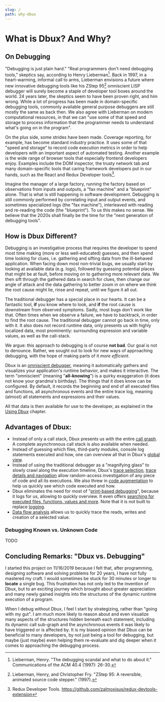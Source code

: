 ```yaml
---
slug: /
path: why-dbux
---
```


# What is Dbux? And Why?


## On Debugging

"Debugging is just plain hard." "Real programmers don't need debugging tools," skeptics say, according to Henry Lieberman[^1]. Back in 1997, in a heart-warming, informal call to arms, Lieberman envisions a future where new innovative debugging tools like his ZStep 95[^2] omniscient LISP debugger will surely become a staple of developer tool boxes around the world. 24 years later, the skeptics seem to have been proven right, and him wrong. While a lot of progress has been made in domain-specific debugging tools, commonly available general purpose debuggers are still mostly the same as back then. We also agree with Lieberman on modern computational resources, in that we can "use some of that speed and storage to process information that the programmer needs to understand what's going on in the program". 

On the plus side, some strides have been made. Coverage reporting, for example, has become standard industry practice. It uses some of that "speed and storage" to record code execution metrics in order to help developers with an important aspect of automated testing. Another example is the wide range of browser tools that especially frontend developers enjoy. Examples include the DOM inspector, the trusty network tab and many domain-specific tools that caring framework developers put in our hands, such as the React and Redux Developer tools[^3].

Imagine the manager of a large factory, running the factory based on observations from inputs and outputs, a "fax machine" and a "blueprint" alone. That is what is still happening in software development. Debugging is still commonly performed by correlating input and output events, and sometimes specialized logs (the "fax machine"), interleaved with reading and re-reading the code (the "blueprint"). To us this makes no sense. We believe that the 2020s shall finally be the time for the "next generation of debugging tools".

<!-- TODO(re-write + move this)  Some of that data comprises already existing inputs and outputs of the program, sometimes data is produced from a properly reported error, sometimes, we have next to no information, e.g. when staring at a silent console of a server that just gives us the wrong data, when looking at an empty page on the frontend or when looking at syntax errors that only occurred after webpacking/bundling. -->


## How is Dbux Different?

Debugging is an investigative process that requires the developer to spend most time making (more or less well-educated) guesses, and then spend time looking for clues, i.e. gathering and sifting data from the ill-behaved application.
When facing down most non-trivial bugs, we usually start by looking at available data (e.g. logs), followed by guessing potential places that might be at fault, before moving on to gathering more relevant data. We then sift through the gathered data in search for clues, then change our angle of attack and the data gathering to better zoom in on where we think the root cause might lie, rinse and repeat, until we figure it all out.

The traditional debugger has a special place in our hearts. It can be a fantastic tool, **if** you know where to look, and **if** the root cause is downstream from observed symptoms. Sadly, most bugs don't work like that. Often times when we observe a failure, we have to backtrack, in order to find the root cause. The traditional debugger cannot go back in time, only with it. It also does not record runtime data, only presents us with highly localized data, most prominently: surrounding expression and variable values, as well as the call-stack.

We argue: this approach to debugging is of course **not bad**. Our goal is not to denounce. Rather, we sought out to look for new ways of approaching debugging, with the hope of making parts of it *more efficient*.

Dbux is an [omniscient debugger](https://scholar.google.com/scholar?hl=en&as_sdt=0%2C5&q=omniscient+debugger), meaning it automatically gathers and visualizes your application's runtime behavior, and makes it interactive. The term "omniscient" (meaning "**all-knowing**") is a quirky exaggeration (it does not know your grandma's birthday). The things that it does know can be configured. By default, it records the beginning and end of all executed files and functions, all asynchronous events and the entire trace log, meaning (almost) all statements and expressions and their values.

All that data is then available for use to the developer, as explained in the [Using Dbux](../using-dbux#runtime-analysis) chapter.

## Advantages of Dbux:

* Instead of only a call stack, Dbux presents us with the entire [call graph](../using-dbux/call-graph). A complete asynchronous call stack is also available when needed.
* Instead of guessing which files, third-party modules, console log statements executed and how, one can overview all that in Dbux's [global view](../using-dbux/global-view).
* Instead of using the traditional debugger as a "magnifying glass" to slowly crawl along the execution timeline, Dbux's [trace selection](../using-dbux/code-augmentation-select-trace), [trace details and navigation](../using-dbux/trace-details) allow random-access investigation of any piece of code and all its executions. We also threw in [code augmentation](../using-dbux/code-augmentation-select-trace) to help us quickly see which code executed and how.
* Dbux eliminates the need for most of "[print-based debugging](https://www.google.com/search?q=print-based+debugging&hl=en)", because it logs for us, allowing to quickly overview. It even offers [searching for executed files, functions, values and more](../using-dbux/search). Note that it is not built to replace [logging](https://www.google.com/search?q=logging+programming+best+practices).
* [Data flow analysis](../using-dbux/data-flow) allows us to quickly trace the reads, writes and creation of a selected value.




### Debugging Known vs. Unknown Code

TODO


## Concluding Remarks: "Dbux vs. Debugging"

I started this project on 11/16/2019 because I felt that, after programming, designing software and solving problems for 20 years, I have not fully mastered my craft. I would sometimes be stuck for 30 minutes or longer to **locate** a single bug. This frustration has not only led to the invention of Dbux, but to an exciting journey which brought about greater appreciation and many newly gained insights into the structures of the dynamic runtime execution of a program.

When I debug without Dbux, I feel I start by strategizing, rather than "going with my gut". I am much more likely to reason about and even visualize many aspects of the structures hidden beneath each statement, including its dynamic call sub-graph and the asynchronous events it was likely to have triggered or is affected by. It is my biased opinion that Dbux can be beneficial to many developers, by not just being a tool for debugging, but maybe (just maybe) even helping them re-evaluate and dig deeper when it comes to approaching the debugging process.


<!-- Debugging is a quintessential task in the day-to-day life of a software developer. Something went wrong, and it is our job to fix it. Sometimes it is something that we did, sometimes it is someone else in our team, and sometimes it is under-documented, malfunctioning behavior or a regression in a dependency. Sometimes the bug is hiding in code we have recently been working on, sometimes it is hiding in code that we have almost entirely forgotten, sometimes it is hidden in the depth of the `node_modules` folder. -->

<!-- While debugging can be tough, we can get a leg up if we have designed a decent software architecture and proper working knowledge of used technology, frameworks and libraries. But even then,  -->




[^1]: Lieberman, Henry. "The debugging scandal and what to do about it." Communications of the ACM 40.4 (1997): 26-30.
[^2]: Lieberman, Henry, and Christopher Fry. "ZStep 95: A reversible, animated source code stepper." (1997).
[^3]: Redux Developer Tools. https://github.com/zalmoxisus/redux-devtools-extension